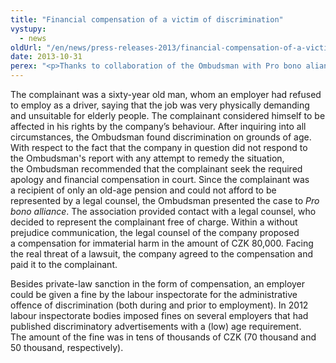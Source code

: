 ```yaml
---
title: "Financial compensation of a victim of discrimination"
vystupy:
  - news
oldUrl: "/en/news/press-releases-2013/financial-compensation-of-a-victim-of-discrimination/"
date: 2013-10-31
perex: "<p>Thanks to collaboration of the Ombudsman with Pro bono aliance, a complainant received CZK 80,000 as compensation for discrimination in access to employment on grounds of age. </p>"
---
```


<!-- imported from the old website -->

<p>The complainant was a sixty-year old man, whom an employer had refused to employ as a driver, saying that the job was very physically demanding and unsuitable for elderly people. The complainant considered himself to be affected in his rights by the company’s behaviour. After inquiring into all circumstances, the Ombudsman found discrimination on grounds of age. With respect to the fact that the company in question did not respond to the Ombudsman's report with any attempt to remedy the situation, the Ombudsman recommended that the complainant seek the required apology and financial compensation in court. Since the complainant was a recipient of only an old-age pension and could not afford to be represented by a legal counsel, the Ombudsman presented the case to <em>Pro bono alliance</em>. The association provided contact with a legal counsel, who decided to represent the complainant free of charge. Within a without prejudice communication, the legal counsel of the company proposed a compensation for immaterial harm in the amount of CZK 80,000. Facing the real threat of a lawsuit, the company agreed to the compensation and paid it to the complainant.</p><p>Besides private-law sanction in the form of compensation, an employer could be given a fine by the labour inspectorate for the administrative offence of discrimination (both during and prior to employment). In 2012 labour inspectorate bodies imposed fines on several employers that had published discriminatory advertisements with a (low) age requirement. The amount of the fine was in tens of thousands of CZK (70 thousand and 50 thousand, respectively).</p>
